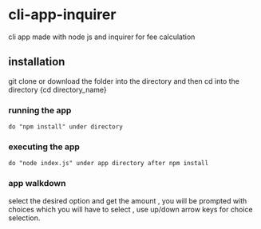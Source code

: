 # cli-app-inquirer
cli app made with node js and inquirer for fee calculation 

## installation
  git clone or download the folder into the directory and then cd into the directory {cd directory_name}
  
 ### running the app
    do "npm install" under directory
    
 ### executing the app
    do "node index.js" under app directory after npm install 
 
 ### app walkdown
  select the desired option and get the amount , you will be prompted with choices which you will have to select , use up/down arrow keys   for choice selection.
